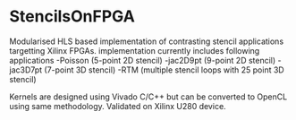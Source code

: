 # StencilsOnFPGA
Modularised HLS based implementation of contrasting stencil applications targetting Xilinx FPGAs. 
implementation currently includes following applications
-Poisson (5-point 2D stencil)
-jac2D9pt (9-point 2D stencil)
-jac3D7pt (7-point 3D stencil)
-RTM (multiple stencil loops with 25 point 3D stencil)

Kernels are designed using Vivado C/C++ but can be converted to OpenCL using same methodology. 
Validated on Xilinx U280 device. 
